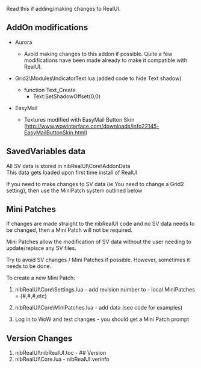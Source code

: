 Read this if adding/making changes to RealUI.

AddOn modifications
--------

  - Aurora
    - Avoid making changes to this addon if possible. Quite a few modifications have been made already to make it compatible with RealUI.

  - Grid2\Modules\IndicatorText.lua (added code to hide Text shadow)
    - function Text_Create
      - Text:SetShadowOffset(0,0)
  
  - EasyMail
    - Textures modified with EasyMail Button Skin (http://www.wowinterface.com/downloads/info22145-EasyMailButtonSkin.html)



SavedVariables data
--------

All SV data is stored in nibRealUI\Core\AddonData\
This data gets loaded upon first time install of RealUI

If you need to make changes to SV data (ie You need to change a Grid2 setting), then use the MiniPatch system outlined below



Mini Patches
--------

If changes are made straight to the nibRealUI code and no SV data needs to be changed, then a Mini Patch will not be required.

Mini Patches allow the modification of SV data without the user needing to update/replace any SV files.

Try to avoid SV changes / Mini Patches if possible. However, sometimes it needs to be done.



To create a new Mini Patch:
  1. nibRealUI\Core\Settings.lua
    - add revision number to - local MiniPatches = {#,#,#,etc} 

  2. nibRealUI\Core\MiniPatches.lua
    - add data (see code for examples)
    
  3. Log in to WoW and test changes - you should get a Mini Patch prompt



Version Changes
--------

  1. nibRealUI\nibRealUI.toc
    - ## Version
  2. nibRealUI\Core.lua
    - nibRealUI.verinfo
